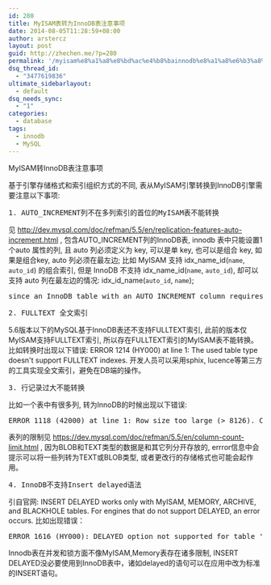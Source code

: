 ```yaml
---
id: 280
title: MyISAM表转为InnoDB表注意事项
date: 2014-08-05T11:28:59+08:00
author: arstercz
layout: post
guid: http://zhechen.me/?p=280
permalink: '/myisam%e8%a1%a8%e8%bd%ac%e4%b8%bainnodb%e8%a1%a8%e6%b3%a8%e6%84%8f%e4%ba%8b%e9%a1%b9/'
dsq_thread_id:
  - "3477619836"
ultimate_sidebarlayout:
  - default
dsq_needs_sync:
  - "1"
categories:
  - database
tags:
  - innodb
  - MySQL
---
```

MyISAM转InnoDB表注意事项

基于引擎存储格式和索引组织方式的不同, 表从MyISAM引擎转换到InnoDB引擎需要注意以下事项:
<pre>
1. AUTO_INCREMENT列不在多列索引的首位的MyISAM表不能转换
</pre>
见 <a href="http://dev.mysql.com/doc/refman/5.5/en/replication-features-auto-increment.html">http://dev.mysql.com/doc/refman/5.5/en/replication-features-auto-increment.html</a> , 包含AUTO_INCREMENT列的InnoDB表, innodb 表中只能设置1个auto 属性的列, 且 auto 列必须定义为 key, 可以是单 key, 也可以是组合 key, 如果是组合key, auto 列必须在最左边; 比如 MyISAM 支持 idx_name_id(`name`, `auto_id`) 的组合索引, 但是 InnoDB 不支持 idx_name_id(`name`, `auto_id`), 却可以支持 auto 列在最左边的情况: idx_id_name(`auto_id`, `name`);
<!--more-->
<pre>
since an InnoDB table with an AUTO_INCREMENT column requires at least one key where the auto-increment column is the only or leftmost column. 
</pre>
<pre>
2. FULLTEXT 全文索引
</pre>
5.6版本以下的MySQL基于InnoDB表还不支持FULLTEXT索引, 此前的版本仅MyISAM支持FULLTEXT索引, 所以存在FULLTEXT索引的MyISAM表不能转换。比如转换时出现以下错误: ERROR 1214 (HY000) at line 1: The used table type doesn't support FULLTEXT indexes. 开发人员可以采用sphix, lucence等第三方的工具实现全文索引，避免在DB端的操作。
<pre>
3. 行记录过大不能转换
</pre>
比如一个表中有很多列, 转为InnoDB的时候出现以下错误:
<pre>
ERROR 1118 (42000) at line 1: Row size too large (> 8126). Changing some columns to TEXT or BLOB or using ROW_FORMAT=DYNAMIC or ROW_FORMAT=COMPRESSED may help. In current row format, BLOB prefix of 768 bytes is stored inline.
</pre>
表列的限制见 <a href="https://dev.mysql.com/doc/refman/5.5/en/column-count-limit.html">https://dev.mysql.com/doc/refman/5.5/en/column-count-limit.html</a> , 因为BLOB和TEXT类型的数据是和其它列分开存放的, errror信息中会提示可以将一些列转为TEXT或BLOB类型, 或者更改行的存储格式也可能会起作用。
<pre>
4. InnoDB不支持Insert delayed语法
</pre>
引自官网: INSERT DELAYED works only with MyISAM, MEMORY, ARCHIVE, and BLACKHOLE tables. For engines that do not support DELAYED, an error occurs.
比如出现错误：
<pre>
ERROR 1616 (HY000): DELAYED option not supported for table 'test'
</pre>
Innodb表在并发和锁方面不像MyISAM,Memory表存在诸多限制, INSERT DELAYED没必要使用到InnoDB表中，诸如delayed的语句可以在应用中改为标准的INSERT语句。
